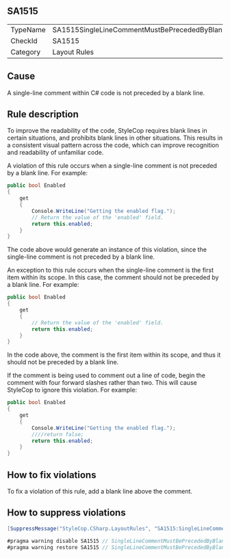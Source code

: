 ﻿## SA1515

<table>
<tr>
  <td>TypeName</td>
  <td>SA1515SingleLineCommentMustBePrecededByBlankLine</td>
</tr>
<tr>
  <td>CheckId</td>
  <td>SA1515</td>
</tr>
<tr>
  <td>Category</td>
  <td>Layout Rules</td>
</tr>
</table>

## Cause

A single-line comment within C# code is not preceded by a blank line.

## Rule description

To improve the readability of the code, StyleCop requires blank lines in certain situations, and prohibits blank lines
in other situations. This results in a consistent visual pattern across the code, which can improve recognition and
readability of unfamiliar code.

A violation of this rule occurs when a single-line comment is not preceded by a blank line. For example:

```csharp
public bool Enabled
{
    get
    {
        Console.WriteLine("Getting the enabled flag.");
        // Return the value of the 'enabled' field.
        return this.enabled;
    }
}
```

The code above would generate an instance of this violation, since the single-line comment is not preceded by a blank
line.

An exception to this rule occurs when the single-line comment is the first item within its scope. In this case, the
comment should not be preceded by a blank line. For example:

```csharp
public bool Enabled
{
    get
    {
        // Return the value of the 'enabled' field.
        return this.enabled;
    }
}
```

In the code above, the comment is the first item within its scope, and thus it should not be preceded by a blank line.

If the comment is being used to comment out a line of code, begin the comment with four forward slashes rather than two.
This will cause StyleCop to ignore this violation. For example:

```csharp
public bool Enabled
{
    get
    {
        Console.WriteLine("Getting the enabled flag.");
        ////return false;
        return this.enabled;
    }
}
```

## How to fix violations

To fix a violation of this rule, add a blank line above the comment.

## How to suppress violations

```csharp
[SuppressMessage("StyleCop.CSharp.LayoutRules", "SA1515:SingleLineCommentMustBePrecededByBlankLine", Justification = "Reviewed.")]
```

```csharp
#pragma warning disable SA1515 // SingleLineCommentMustBePrecededByBlankLine
#pragma warning restore SA1515 // SingleLineCommentMustBePrecededByBlankLine
```
